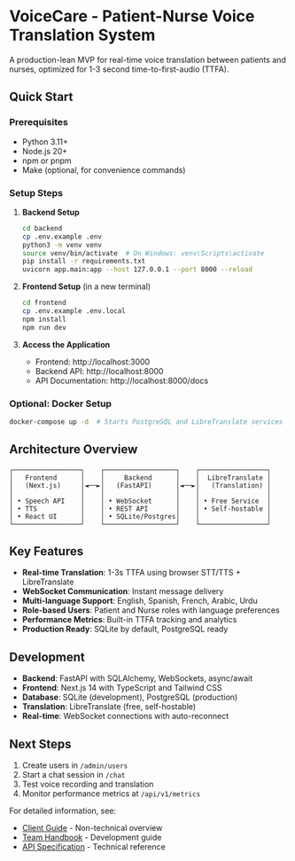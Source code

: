 # VoiceCare - Patient-Nurse Voice Translation System

A production-lean MVP for real-time voice translation between patients and nurses, optimized for 1-3 second time-to-first-audio (TTFA).

## Quick Start

### Prerequisites
- Python 3.11+ 
- Node.js 20+
- npm or pnpm
- Make (optional, for convenience commands)

### Setup Steps

1. **Backend Setup**
   ```bash
   cd backend
   cp .env.example .env
   python3 -m venv venv
   source venv/bin/activate  # On Windows: venv\Scripts\activate
   pip install -r requirements.txt
   uvicorn app.main:app --host 127.0.0.1 --port 8000 --reload
   ```

2. **Frontend Setup** (in a new terminal)
   ```bash
   cd frontend
   cp .env.example .env.local
   npm install
   npm run dev
   ```

3. **Access the Application**
   - Frontend: http://localhost:3000
   - Backend API: http://localhost:8000
   - API Documentation: http://localhost:8000/docs

### Optional: Docker Setup
```bash
docker-compose up -d  # Starts PostgreSQL and LibreTranslate services
```

## Architecture Overview

```
┌─────────────────┐    ┌──────────────────┐    ┌─────────────────┐
│   Frontend      │    │     Backend      │    │  LibreTranslate │
│   (Next.js)     │◄──►│   (FastAPI)      │◄──►│   (Translation) │
│                 │    │                  │    │                 │
│ • Speech API    │    │ • WebSocket      │    │ • Free Service  │
│ • TTS           │    │ • REST API       │    │ • Self-hostable │
│ • React UI      │    │ • SQLite/Postgres│    │                 │
└─────────────────┘    └──────────────────┘    └─────────────────┘
```

## Key Features

- **Real-time Translation**: 1-3s TTFA using browser STT/TTS + LibreTranslate
- **WebSocket Communication**: Instant message delivery
- **Multi-language Support**: English, Spanish, French, Arabic, Urdu
- **Role-based Users**: Patient and Nurse roles with language preferences
- **Performance Metrics**: Built-in TTFA tracking and analytics
- **Production Ready**: SQLite by default, PostgreSQL ready

## Development

- **Backend**: FastAPI with SQLAlchemy, WebSockets, async/await
- **Frontend**: Next.js 14 with TypeScript and Tailwind CSS
- **Database**: SQLite (development), PostgreSQL (production)
- **Translation**: LibreTranslate (free, self-hostable)
- **Real-time**: WebSocket connections with auto-reconnect

## Next Steps

1. Create users in `/admin/users`
2. Start a chat session in `/chat`
3. Test voice recording and translation
4. Monitor performance metrics at `/api/v1/metrics`

For detailed information, see:
- [Client Guide](CLIENT_GUIDE.md) - Non-technical overview
- [Team Handbook](TEAM_HANDBOOK.md) - Development guide
- [API Specification](API_SPEC.md) - Technical reference
